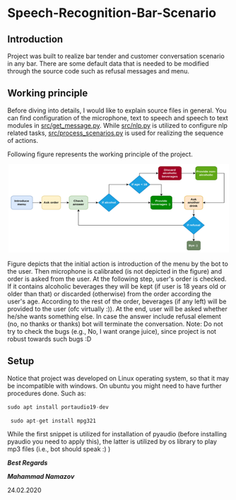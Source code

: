 # Speech-Recognition-Bar-Scenario

## Introduction
Project was built to realize bar tender and customer conversation scenario in any bar. There are some default data that is needed to be modified through the source code such as refusal messages and menu.

## Working principle
Before diving into details, I would like to explain source files in general. You can find configuration of the microphone, text to speech and speech to text modules in [src/get_message.py](src/get_message.py). While [src/nlp.py](src/nlp.py) is utilized to configure nlp related tasks, [src/process_scenarios.py](src/process_scenarios.py) is used for realizing the sequence of actions.

Following figure represents the working principle of the project.
<p align="center">
 <img src="internal.png" width="500" height="200">
 </p>

Figure depicts that the initial action is introduction of the menu by the bot to the user. Then microphone is calibrated (is not depicted in the figure) and order is asked from the user. At the following step, user's order is checked. If it contains alcoholic beverages they will be kept (if user is 18 years old or older than that) or discarded (otherwise) from the order according the user's age. According to the rest of the order, beverages (if any left) will be provided to the user (ofc virtually :)). At the end, user will be asked whether he/she wants something else. In case the answer include refusal element (no, no thanks or thanks) bot will terminate the conversation. 
Note: Do not try to check the bugs (e.g., No, I want orange juice), since project is not robust towards such bugs :D 

## Setup
Notice that project was developed on Linux operating system, so that it may be incompatible with windows. On ubuntu you might need to have further procedures done. Such as:
  ```python
  sudo apt install portaudio19-dev
  ```
 ```python
  sudo apt-get install mpg321
  ```
While the first snippet is utilized for installation of pyaudio (before installing pyaudio you need to apply this), the latter is utilized by os library to play mp3 files (i.e., bot should speak :) )

_**Best Regards**_

_**Mahammad Namazov**_

24.02.2020
